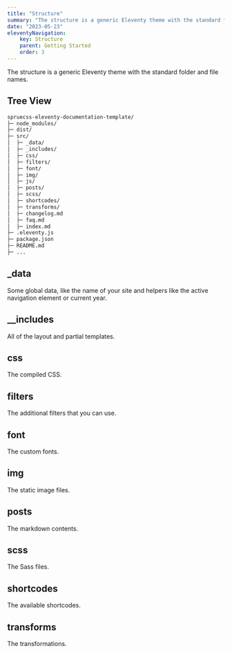 ```yaml
---
title: "Structure"
summary: "The structure is a generic Eleventy theme with the standard folder and file names."
date: "2023-05-23"
eleventyNavigation:
    key: Structure
    parent: Getting Started
    order: 3
---
```


The structure is a generic Eleventy theme with the standard folder and file names.

## Tree View

```html
spruecss-eleventy-documentation-template/
├─ node_modules/
├─ dist/
├─ src/
│  ├─ _data/
│  ├─ _includes/
│  ├─ css/
│  ├─ filters/
│  ├─ font/
│  ├─ img/
│  ├─ js/
│  ├─ posts/
│  ├─ scss/
│  ├─ shortcodes/
│  ├─ transforms/
│  ├─ changelog.md
│  ├─ faq.md
│  ├─ index.md
├─ .eleventy.js
├─ package.json
├─ README.md
├─ ...

```

## _data

Some global data, like the name of your site and helpers like the active navigation element or current year.

## __includes

All of the layout and partial templates.

## css

The compiled CSS.

## filters

The additional filters that you can use.

## font

The custom fonts.

## img

The static image files.

## posts

The markdown contents.

## scss

The Sass files.

## shortcodes

The available shortcodes.

## transforms

The transformations.
